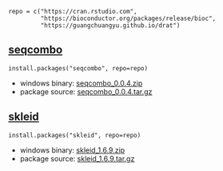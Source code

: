     repo = c("https://cran.rstudio.com",
             "https://bioconductor.org/packages/release/bioc",
             "https://guangchuangyu.github.io/drat")

[seqcombo](https://github.com/GuangchuangYu/seqcombo)
-----------------------------------------------------

    install.packages("seqcombo", repo=repo)

-   windows binary:
    [seqcombo\_0.0.4.zip](https:/guangchuangyu.github.io/drat/bin/windows/contrib/3.3/seqcombo_0.0.4.zip)
-   package source:
    [seqcombo\_0.0.4.tar.gz](https:/guangchuangyu.github.io/drat/src/contrib/seqcombo_0.0.4.tar.gz)

[skleid](https://github.com/GuangchuangYu/skleid)
-------------------------------------------------

    install.packages("skleid", repo=repo)

-   windows binary:
    [skleid\_1.6.9.zip](https:/guangchuangyu.github.io/drat/bin/windows/contrib/3.3/skleid_1.6.9.zip)
-   package source:
    [skleid\_1.6.9.tar.gz](https:/guangchuangyu.github.io/drat/src/contrib/skleid_1.6.9.tar.gz)
